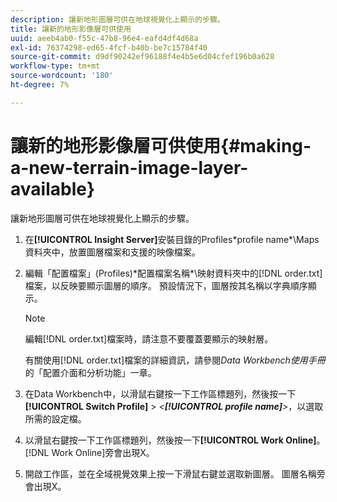 ```yaml
---
description: 讓新地形圖層可供在地球視覺化上顯示的步驟。
title: 讓新的地形影像層可供使用
uuid: aeeb4ab0-f55c-47b8-96e4-eafd4df4d68a
exl-id: 76374298-ed65-4fcf-b40b-be7c15784f40
source-git-commit: d9df90242ef96188f4e4b5e6d04cfef196b0a628
workflow-type: tm+mt
source-wordcount: '180'
ht-degree: 7%

---
```


# 讓新的地形影像層可供使用{#making-a-new-terrain-image-layer-available}

讓新地形圖層可供在地球視覺化上顯示的步驟。

1. 在&#x200B;**[!UICONTROL Insight Server]**&#x200B;安裝目錄的Profiles\*profile name*\Maps資料夾中，放置圖層檔案和支援的映像檔案。
1. 編輯「配置檔案」(Profiles)\*配置檔案名稱*\映射資料夾中的[!DNL order.txt]檔案，以反映要顯示圖層的順序。 預設情況下，圖層按其名稱以字典順序顯示。

   >[!NOTE]
   >
   >編輯[!DNL order.txt]檔案時，請注意不要覆蓋要顯示的映射層。

   有關使用[!DNL order.txt]檔案的詳細資訊，請參閱&#x200B;*Data Workbench使用手冊*&#x200B;的「配置介面和分析功能」一章。

1. 在Data Workbench中，以滑鼠右鍵按一下工作區標題列，然後按一下&#x200B;**[!UICONTROL Switch Profile]** > *&lt;**[!UICONTROL profile name]**>*，以選取所需的設定檔。
1. 以滑鼠右鍵按一下工作區標題列，然後按一下&#x200B;**[!UICONTROL Work Online]**。 [!DNL Work Online]旁會出現X。
1. 開啟工作區，並在全域視覺效果上按一下滑鼠右鍵並選取新圖層。 圖層名稱旁會出現X。
